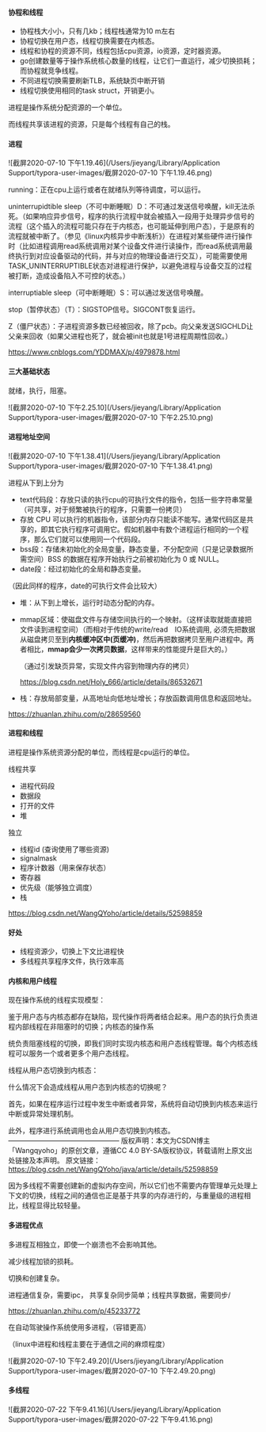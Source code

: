 #### 协程和线程

- 协程栈大小小，只有几kb；线程栈通常为10 m左右
- 协程切换在用户态，线程切换需要在内核态。
- 线程和协程的资源不同，线程包括cpu资源，io资源，定时器资源。
- go创建数量等于操作系统核心数量的线程，让它们一直运行，减少切换损耗；而协程就竞争线程。
- 不同进程切换需要刷新TLB，系统缺页中断开销
- 线程切换使用相同的task struct，开销更小。





进程是操作系统分配资源的一个单位。

而线程共享该进程的资源，只是每个线程有自己的栈。

#### 进程

![截屏2020-07-10 下午1.19.46](/Users/jieyang/Library/Application Support/typora-user-images/截屏2020-07-10 下午1.19.46.png)

running：正在cpu上运行或者在就绪队列等待调度，可以运行。

uninterrupidtible sleep（不可中断睡眠）D：不可通过发送信号唤醒，kill无法杀死。（如果响应异步信号，程序的执行流程中就会被插入一段用于处理异步信号的流程（这个插入的流程可能只存在于内核态，也可能延伸到用户态），于是原有的流程就被中断了。（参见《linux内核异步中断浅析》）在进程对某些硬件进行操作时（比如进程调用read系统调用对某个设备文件进行读操作，而read系统调用最终执行到对应设备驱动的代码，并与对应的物理设备进行交互），可能需要使用TASK_UNINTERRUPTIBLE状态对进程进行保护，以避免进程与设备交互的过程被打断，造成设备陷入不可控的状态。）

interruptiable sleep（可中断睡眠）S：可以通过发送信号唤醒。

stop（暂停状态）（T）：SIGSTOP信号。SIGCONT恢复运行。

Z（僵尸状态）：子进程资源多数已经被回收，除了pcb。向父亲发送SIGCHLD让父亲来回收（如果父进程也死了，就会被init也就是1号进程周期性回收。）

https://www.cnblogs.com/YDDMAX/p/4979878.html

#### 三大基础状态

就绪，执行，阻塞。

![截屏2020-07-10 下午2.25.10](/Users/jieyang/Library/Application Support/typora-user-images/截屏2020-07-10 下午2.25.10.png)

#### 进程地址空间

![截屏2020-07-10 下午1.38.41](/Users/jieyang/Library/Application Support/typora-user-images/截屏2020-07-10 下午1.38.41.png)

进程从下到上分为

- text代码段：存放只读的执行cpu的可执行文件的指令，包括一些字符串常量（可共享，对于频繁被执行的程序，只需要一份拷贝）
- 存放 CPU 可以执行的机器指令，该部分内存只能读不能写。通常代码区是共享的，即其它执行程序可调用它。假如机器中有数个进程运行相同的一个程序，那么它们就可以使用同一个代码段。
- bss段：存储未初始化的全局变量，静态变量，不分配空间（只是记录数据所需空间）BSS 的数据在程序开始执行之前被初始化为 0 或 NULL。
- date段：经过初始化的全局和静态变量。

（因此同样的程序，date的可执行文件会比较大）

- 堆：从下到上增长，运行时动态分配的内存。

- mmap区域：使磁盘文件与存储空间执行的一个映射。（这样读取就能直接把文件读到进程空间）（而相对于传统的write/read　IO系统调用, 必须先把数据从磁盘拷贝至到**内核缓冲区中(页缓冲)**，然后再把数据拷贝至用户进程中。两者相比，**mmap会少一次拷贝数据**，这样带来的性能提升是巨大的。）

  （通过引发缺页异常，实现文件内容到物理内存的拷贝）

  https://blog.csdn.net/Holy_666/article/details/86532671

- 栈：存放局部变量，从高地址向低地址增长；存放函数调用信息和返回地址。

https://zhuanlan.zhihu.com/p/28659560

#### 进程和线程

进程是操作系统资源分配的单位，而线程是cpu运行的单位。

线程共享

- 进程代码段
- 数据段
- 打开的文件
- 堆

独立

- 线程id (查询使用了哪些资源)
- signalmask
- 程序计数器（用来保存状态）
- 寄存器
- 优先级（能够独立调度）
- 栈

https://blog.csdn.net/WangQYoho/article/details/52598859

#### 好处

- 线程资源少，切换上下文比进程快
- 多线程共享程序文件，执行效率高



#### 内核和用户线程



现在操作系统的线程实现模型：

鉴于用户态与内核态都存在缺陷，现代操作将两者结合起来。用户态的执行负责进程内部线程在非阻塞时的切换；内核态的操作系

统负责阻塞线程的切换，即我们同时实现内核态和用户态线程管理。每个内核态线程可以服务一个或者更多个用户态线程。



线程从用户态切换到内核态：

什么情况下会造成线程从用户态到内核态的切换呢？

首先，如果在程序运行过程中发生中断或者异常，系统将自动切换到内核态来运行中断或异常处理机制。

此外，程序进行系统调用也会从用户态切换到内核态。
————————————————
版权声明：本文为CSDN博主「Wangqyoho」的原创文章，遵循CC 4.0 BY-SA版权协议，转载请附上原文出处链接及本声明。
原文链接：https://blog.csdn.net/WangQYoho/java/article/details/52598859

因为多线程不需要创建新的虚拟内存空间，所以它们也不需要内存管理单元处理上下文的切换，线程之间的通信也正是基于共享的内存进行的，与重量级的进程相比，线程显得比较轻量。

#### 多进程优点

多进程互相独立，即使一个崩溃也不会影响其他。

减少线程加锁的损耗。

切换和创建复杂。

进程通信复杂，需要ipc， 共享复杂同步简单；线程共享数据，需要同步/

https://zhuanlan.zhihu.com/p/45233772



在自动驾驶操作系统使用多进程，（容错更高）

（linux中进程和线程主要在于通信之间的麻烦程度）

![截屏2020-07-10 下午2.49.20](/Users/jieyang/Library/Application Support/typora-user-images/截屏2020-07-10 下午2.49.20.png)

#### 多线程

![截屏2020-07-22 下午9.41.16](/Users/jieyang/Library/Application Support/typora-user-images/截屏2020-07-22 下午9.41.16.png)

